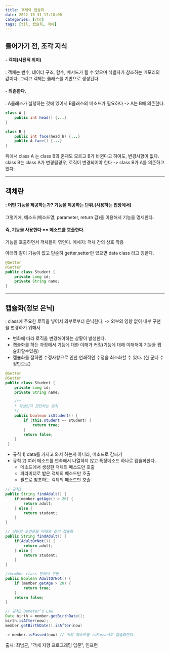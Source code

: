 ```yaml
---
title: 객체와 캡슐화
date: 2022-10-31 17:18:00
categories: [강의]
tags: [til, 캡슐화, 객체]
---
```


## 들어가기 전, 조각 지식

#### - 객체(사전적 의미)
: 객체는 변수, 데이터 구조, 함수, 메서드가 될 수 있으며 식별자가 참조하는 메모리의 값이다. 그리고 객체는 클래스를 기반으로 생성된다.
#### - 의존한다.
:  A클래스가 실행하는 것에 있어서 B클래스의 메소드가 필요하다 -> A는 B에 의존한다.

```java
class A {
	public int head() {...}
}

class B {
	public int face(head h) {...}
	public A face() {...}
}
```

위에서  class A 는 class B의 존재도 모르고 B가 바뀐다고 하여도, 변경사항이 없다.
class B는 class A가 변경될경우, 로직이 변경되어야 한다 
-> class B가 A를 의존하고 있다. 

---

## 객체란
#### : 어떤 기능을 제공하는가? 기능을 제공하는 단위.(사용하는 입장에서)
그렇기에, 메소드(메소드명, parameter,  return 값)를 이용해서 기능을 명세한다. 

#### 즉, 기능을 사용한다 == 메소드를 호출한다.
기능을 호출하면서 객체들이 엮인다.
메세지: 객체 간의 상호 작용

아래와 같이 기능이 없고 단순히 getter,setter만 있으면 data class 라고 칭한다.
```java
@Getter
@Setter
public class Student {
    private Long id;
    private String name;
}
```

---
## 캡슐화(정보 은닉)
: class에 주요한 로직을 넣어서 외부로부터 은닉한다. 
-> 외부의 영향 없이 내부 구현을 변경하기 위해서 

- 변화에 따라 로직을 변경해야하는 상황이 발생한다.
- 캡슐화를 하는 과정에서 기능에 대한 이해가 커짐(기능에 대해 이해해야 기능을 캡슐화할수있음)
- 캡슐화를 잘하면 수정사항으로 인한 연쇄적인 수정을 최소화할 수 있다. (한 군데 수정만으로)

```java
@Getter
@Setter
public class Student {
    private Long id;
    private String name;

    /**
    * 학생인지 판단하는 로직
    */
    public boolean isStudent() {
        if (this.student == student) {
            return true;
        }
        return false;
    }
 }
```

- 규칙 1) data를 가지고 와서 하는게 아니라, 메소드로 감싸기
- 규칙 2) 여러 메소드를 연속해서 나열하지 않고 특정메소드 하나로 캡슐화한다.  
	- 메소드에서 생성한 객체의 메소드만 호출
	- 파라미터로 받은 객체의 메소드만 호출
	- 필드로 참조하는 객체의 메소드만 호출

```java
// 규칙1
public String findAdult() {
	if(member.getAge() > 20) {
		return adult;
	} else {
		return student;
	}
}

// 상단의 조건문을 아래와 같이 캡슐화 
public String findAdult() {
	if(AdultOrNot()) {
		return adult;
	} else {
		return student;
	}
}

//member class 안에서 구현
public Boolean AdultOrNot() {
	if (member.getAge > 20) {
		return true; 
	}
	return false;
}

```

```java
// 규칙2 Demeter’s Law
Date birth = member.getBirthDate();
birth.isAfter(now);
member.getBirthDate().isAfter(now) 

-> member.isPassed(now) // 위의 메소드를 isPassed로 캡술화한다.
```

출처: 최범균, "객체 지향 프로그래밍 입문", 인프런